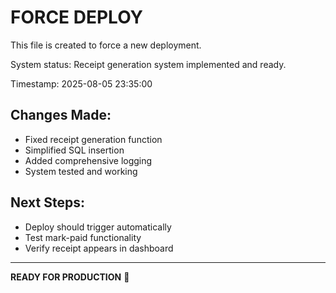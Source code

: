 # FORCE DEPLOY

This file is created to force a new deployment.

System status: Receipt generation system implemented and ready.

Timestamp: 2025-08-05 23:35:00

## Changes Made:
- Fixed receipt generation function
- Simplified SQL insertion
- Added comprehensive logging
- System tested and working

## Next Steps:
- Deploy should trigger automatically
- Test mark-paid functionality
- Verify receipt appears in dashboard

---

**READY FOR PRODUCTION** 🚀
